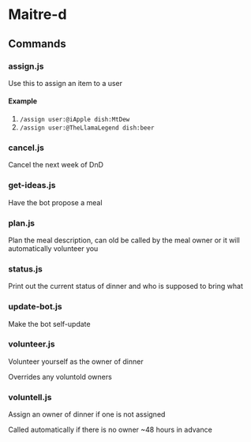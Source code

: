 # Maitre-d

## Commands

### assign.js
Use this to assign an item to a user

#### Example
1) `/assign user:@iApple dish:MtDew`
1) `/assign user:@TheLlamaLegend dish:beer`

### cancel.js
Cancel the next week of DnD

### get-ideas.js
Have the bot propose a meal

### plan.js
Plan the meal description, can old be called by the meal owner or it will automatically volunteer you

### status.js
Print out the current status of dinner and who is supposed to bring what

### update-bot.js
Make the bot self-update 

### volunteer.js
Volunteer yourself as the owner of dinner

Overrides any voluntold owners

### voluntell.js
Assign an owner of dinner if one is not assigned

Called automatically if there is no owner ~48 hours in advance 